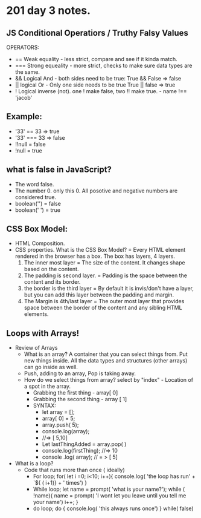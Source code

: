 # 201 day 3 notes.
## JS Conditional Operatiors / Truthy Falsy Values
OPERATORS:
* == Weak equality - less strict, compare and see if it kinda match.
* === Strong equeality - more strict, checks to make sure data types are the same. 
* && Logical And - both sides need to be true: True && False => false
* || logical Or - Only one side needs to be true  True || false => true
* ! Logical inverse (not). one ! make false, two !! make true. - name !== 'jacob'

## Example:
* '33' == 33 => true
* '33' === 33 => false
* !!null = false
* !null = true

## what is false in JavaScript?
* The word false.
* The number 0. only this 0. All posotive and negative numbers are considered true.
* boolean('') = false
* boolean(' ') = true

## CSS Box Model:
* HTML Composition. 
* CSS properties.
What is the CSS Box Model? = Every HTML element rendered in the browser has a box. The box has layers, 4 layers.
  1. The inner most layer = The size of the content. It changes shape based on  the content.
  2. The padding is second layer. = Padding is the space between the content and its border.
  3. the border is the third layer = By default it is invis/don't have a layer, but you can add this layer between the padding and margin.
  4. The Margin is 4th/last layer = The outer most layer that provides space between the border of the content and any sibling HTML elements.  
## Loops with Arrays!
* Review of Arrays 
  * What is an array? A container that you can select things from. Put new things inside. All the data types and structures (other arrays) can go inside as well.
  * Push, adding to an array, Pop is taking away.
  * How do we select things from array? select by "index" - Location of a spot in the array.
    * Grabbing the first thing - array[ 0]
    * Grabbing the second thing - array [ 1]
    * SYNTAX: 
      * let array = []; 
      * array[ 0] = 5; 
      * array.push( 5); 
      * console.log(array);
      * //=> [ 5,10]
      * Let lastThingAdded = array.pop( )
      * console.log(firstThing); //=> 10
      * console .log( array); // = > [ 5]
* What is a loop?
  * Code that runs more than once ( ideally)
    * For loop; 
    for( let i =0; i<10; i++){ 
      console.log( 'the loop has run' + `${ ( i+1)} + ' times')
    }
    * While loop;
    let name = prompt( 'what is your name?');
    while ( !name){
        name = prompt( 'I wont let you leave until you tell me your name')
        i++;
    }
    * do loop;
    do {
      console.log( 'this always runs once')
    } while( false)
